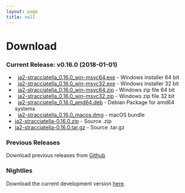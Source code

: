 ```yaml
---
layout: page
title: null
---
```


# Download

### Current Release: v0.16.0 (2018-01-01)

- <span class="fa fa-lg fa-windows"></span>&nbsp; [ja2-stracciatella_0.16.0_win-msvc64.exe](https://github.com/ja2-stracciatella/ja2-stracciatella/releases/download/v0.16.0/ja2-stracciatella_0.16.0_win-msvc64.exe) - Windows installer 64 bit
- <span class="fa fa-lg fa-windows"></span>&nbsp; [ja2-stracciatella_0.16.0_win-msvc32.exe](https://github.com/ja2-stracciatella/ja2-stracciatella/releases/download/v0.16.0/ja2-stracciatella_0.16.0_win-msvc32.exe) - Windows installer 32 bit
- <span class="fa fa-lg fa-windows"></span>&nbsp; [ja2-stracciatella_0.16.0_win-msvc64.zip](https://github.com/ja2-stracciatella/ja2-stracciatella/releases/download/v0.16.0/ja2-stracciatella_0.16.0_win-msvc64.zip) - Windows zip file 64 bit
- <span class="fa fa-lg fa-windows"></span>&nbsp; [ja2-stracciatella_0.16.0_win-msvc32.zip](https://github.com/ja2-stracciatella/ja2-stracciatella/releases/download/v0.16.0/ja2-stracciatella_0.16.0_win-msvc32.zip) - Windows zip file 32 bit
- <span class="fa fa-lg fa-linux"></span>&nbsp; [ja2-stracciatella_0.16.0_amd64.deb](https://github.com/ja2-stracciatella/ja2-stracciatella/releases/download/v0.16.0/ja2-stracciatella_0.16.0_amd64.deb) - Debian Package for amd64 systems
- <span class="fa fa-lg fa-apple"></span>&nbsp; [ja2-stracciatella_0.16.0_macos.dmg](https://github.com/ja2-stracciatella/ja2-stracciatella/releases/download/v0.16.0/ja2-stracciatella_0.16.0_macos.dmg) - macOS bundle
- [ja2-stracciatella-0.16.0.zip](https://github.com/ja2-stracciatella/ja2-stracciatella/archive/v0.16.0.zip) - Source .zip
- [ja2-stracciatella-0.16.0.tar.gz](https://github.com/ja2-stracciatella/ja2-stracciatella/archive/v0.16.0.tar.gz) - Source .tar.gz

### Previous Releases

Download previous releases from [Github](https://github.com/ja2-stracciatella/ja2-stracciatella/releases)

### Nightlies

Download the current development version [here](http://builds-ja2.stefanlau.com/nightlies/).
